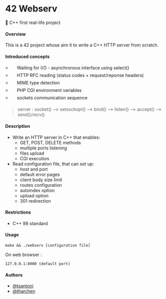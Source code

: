 # 42 Webserv

    
💙 C++ first real-life project  

#### Overview
This is a 42 project whose aim it to write a C++ HTTP server from scratch.

#### Introduced concepts
⭐ &nbsp;&nbsp;&nbsp;&nbsp;&nbsp;&nbsp;Waiting for I/O - asynchronous interface using select()  
⭐ &nbsp;&nbsp;&nbsp;&nbsp;&nbsp;&nbsp;HTTP RFC reading (status codes + request/reponse headers)  
⭐ &nbsp;&nbsp;&nbsp;&nbsp;&nbsp;&nbsp;MIME type detection  
⭐ &nbsp;&nbsp;&nbsp;&nbsp;&nbsp;&nbsp;PHP CGI environment variables  
⭐ &nbsp;&nbsp;&nbsp;&nbsp;&nbsp;&nbsp;sockets communication sequence  
> server : socket() --> setsockopt() --> bind() --> listen() --> accept() --> send()/recv()  


#### Description
- Write an HTTP server in C++ that enables:
    - GET, POST, DELETE methods
    - multiple ports listening
    - files upload
    - CGI execution
- Read configuration file, that can set up:
    - host and port
    - default error pages
    - client body size limit
    - routes configuration
    - autoindex option
    - upload option
    - 301 redirection
#### Restrictions
- C++ 98 standard
#### Usage
    make && ./webserv [configuration file]
On web browser :  

    127.0.0.1:8000 (default port)
    
#### Authors

- [@tsantoni](https://www.github.com/runeons)
- [@tharchen](https://www.github.com/Bressack)
